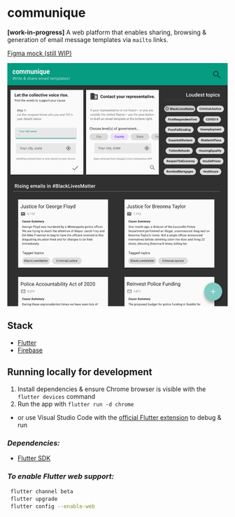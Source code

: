 # **communique**

**[work-in-progress]**
A web platform that enables sharing, browsing & generation of email message templates via `mailto` links.

[Figma mock (still WIP)](https://www.figma.com/file/RcjBRpAkK7W0aDx0J9XVGQ/communique?node-id=26495%3A29379)

![communique mock image](./mockWIP.png)

## Stack

- [Flutter](https://flutter.dev/)
- [Firebase](https://firebase.google.com/)

## Running locally for development

1. Install dependencies & ensure Chrome browser is visible with the `flutter devices` command
2. Run the app with `flutter run -d chrome`
  - or use Visual Studio Code with the [official Flutter extension](https://marketplace.visualstudio.com/items?itemName=Dart-Code.flutter) to debug & run

### _Dependencies:_

- [Flutter SDK](https://flutter.dev/docs/get-started/install)

### _To enable Flutter web support:_

```bash
 flutter channel beta
 flutter upgrade
 flutter config --enable-web
```
